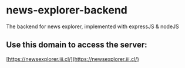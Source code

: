 # news-explorer-backend

The backend for news explorer, implemented with expressJS &amp; nodeJS

## Use this domain to access the server:

[https://newsexplorer.iii.cl/](https://newsexplorer.iii.cl/)
